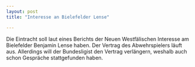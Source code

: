 ```yaml
---
layout: post
title: "Interesse an Bielefelder Lense"

---
```


Die Eintracht soll laut eines Berichts der Neuen Westfälischen Interesse am Bielefelder Benjamin Lense haben. Der Vertrag des Abwehrspielers läuft aus. Allerdings will der Bundesligist den Vertrag verlängern, weshalb auch schon Gespräche stattgefunden haben.


